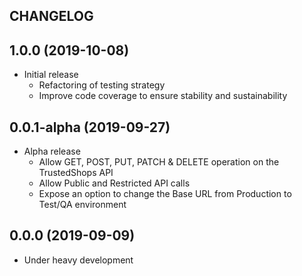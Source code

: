 CHANGELOG
---------

## 1.0.0 (2019-10-08)
 - Initial release
    - Refactoring of testing strategy
    - Improve code coverage to ensure stability and sustainability

## 0.0.1-alpha (2019-09-27)
 - Alpha release
    - Allow GET, POST, PUT, PATCH & DELETE operation on the TrustedShops API
    - Allow Public and Restricted API calls
    - Expose an option to change the Base URL from Production to Test/QA environment

## 0.0.0 (2019-09-09)
 - Under heavy development
